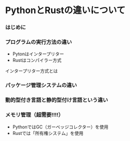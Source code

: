 # PythonとRustの違いについて

### はじめに

### プログラムの実行方法の違い

- Pytonはインタープリター
- Rustはコンパイラー方式

インタープリター方式とは

### パッケージ管理システムの違い

### 動的型付き言語と静的型付け言語という違い

### メモリ管理（超需要!!!!）

- PythonではGC（ガーベッジコレクター）を使用
- Rustでは「所有権システム」を使用

